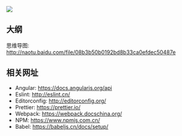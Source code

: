 
![](http://ws1.sinaimg.cn/large/e0e4ecc3gy1fr8kh6rlwlg20dp06bk65.gif)

## 大纲

思维导图: http://naotu.baidu.com/file/08b3b50b0192bd8b33ca0efdec50487e

## 相关网址

- Angular: https://docs.angularjs.org/api 
- Eslint: http://eslint.cn/
- Editorconfig: http://editorconfig.org/
- Prettier: https://prettier.io/
- Webpack: https://webpack.docschina.org/
- NPM: https://www.npmjs.com.cn/
- Babel: https://babeljs.cn/docs/setup/



